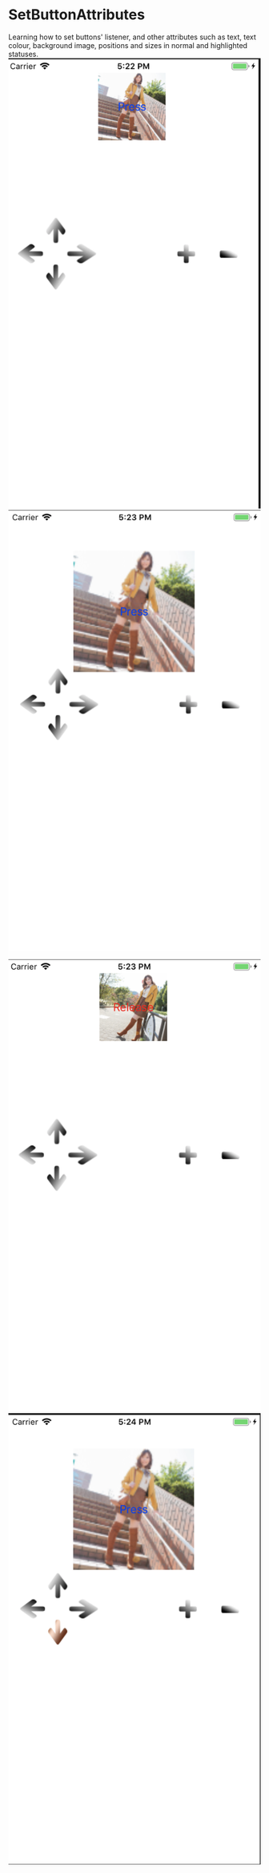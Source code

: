 # SetButtonAttributes
Learning how to set buttons' listener, and other attributes such as text, text colour, background image, positions and sizes in normal and highlighted statuses.
![image](https://github.com/rayray199085/SetButtonAttributes/blob/master/FrameAttributes/images/Screen%20Shot%202019-02-03%20at%205.22.26%20pm.png)
![image](https://github.com/rayray199085/SetButtonAttributes/blob/master/FrameAttributes/images/Screen%20Shot%202019-02-03%20at%205.23.52%20pm.png)
![image](https://github.com/rayray199085/SetButtonAttributes/blob/master/FrameAttributes/images/WX20190203-172312%402x.png)
![image](https://github.com/rayray199085/SetButtonAttributes/blob/master/FrameAttributes/images/WX20190203-172506%402x.png)
